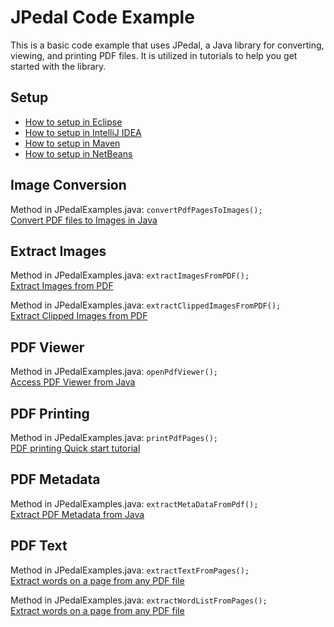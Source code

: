 # JPedal Code Example
This is a basic code example that uses JPedal, a Java library for converting, viewing, and printing PDF files. 
It is utilized in tutorials to help you get started with the library.

## Setup
- [How to setup in Eclipse](https://support.idrsolutions.com/jpedal/tutorials/setup/how-to-setup-jpedal-in-eclipse)
- [How to setup in IntelliJ IDEA](https://support.idrsolutions.com/jpedal/tutorials/setup/how-to-setup-jpedal-in-intellij-idea)
- [How to setup in Maven](https://support.idrsolutions.com/jpedal/tutorials/setup/how-to-setup-jpedal-in-maven)
- [How to setup in NetBeans](https://support.idrsolutions.com/jpedal/tutorials/setup/how-to-setup-jpedal-in-netbeans)

## Image Conversion
Method in JPedalExamples.java: `convertPdfPagesToImages();`<br />
[Convert PDF files to Images in Java](https://support.idrsolutions.com/jpedal/tutorials/convert-images/)

## Extract Images
Method in JPedalExamples.java: `extractImagesFromPDF();`<br />
[Extract Images from PDF](https://support.idrsolutions.com/jpedal/tutorials/extract-images/extract-images-from-pdf)

Method in JPedalExamples.java: `extractClippedImagesFromPDF();`<br />
[Extract Clipped Images from PDF](https://support.idrsolutions.com/jpedal/tutorials/extract-images/extract-clipped-images-from-pdf)

## PDF Viewer
Method in JPedalExamples.java: `openPdfViewer();`<br />
[Access PDF Viewer from Java](https://support.idrsolutions.com/jpedal/tutorials/viewer/access-pdf-viewer-features-from-your-code)

## PDF Printing
Method in JPedalExamples.java: `printPdfPages();`<br />
[PDF printing Quick start tutorial](https://support.idrsolutions.com/jpedal/tutorials/printing/pdf-printing-quick-start-tutorial)

## PDF Metadata
Method in JPedalExamples.java: `extractMetaDataFromPdf();`<br />
[Extract PDF Metadata from Java](https://support.idrsolutions.com/jpedal/tutorials/extract-metadata/extracting-pdf-metadata-and-metrics-in-java)

## PDF Text
Method in JPedalExamples.java: `extractTextFromPages();`<br />
[Extract words on a page from any PDF file](https://support.idrsolutions.com/jpedal/tutorials/extract-text/extract-words-on-a-page-from-any-pdf-file)

Method in JPedalExamples.java: `extractWordListFromPages();`<br />
[Extract words on a page from any PDF file](https://support.idrsolutions.com/jpedal/tutorials/extract-text/extract-words-on-a-page-from-any-pdf-file)
